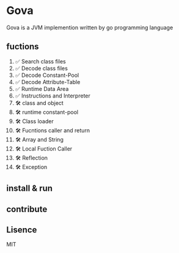 # Gova
Gova is a JVM implemention written by go programming language


## fuctions

1. ✅ Search class files
2. ✅ Decode class files
3. ✅ Decode Constant-Pool
4. ✅ Decode Attribute-Table
5. ✅ Runtime Data Area
6. ✅ Instructions and Interpreter
7. 🛠 class and object
8. 🛠 runtime constant-pool
9. 🛠 Class loader
10. 🛠 Fucntions caller and return
11. 🛠 Array and String
12. 🛠 Local Fuction Caller
13. 🛠 Reflection
14. 🛠 Exception
## install & run

## contribute

## Lisence

MIT
